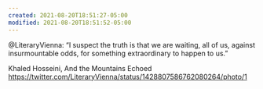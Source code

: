 ```yaml
---
created: 2021-08-20T18:51:27-05:00
modified: 2021-08-20T18:51:52-05:00
---
```


@LiteraryVienna: “I suspect the truth is that we are waiting, all of us, against insurmountable odds, for something extraordinary to happen to us.” 

Khaled Hosseini, And the Mountains Echoed https://twitter.com/LiteraryVienna/status/1428807586762080264/photo/1
